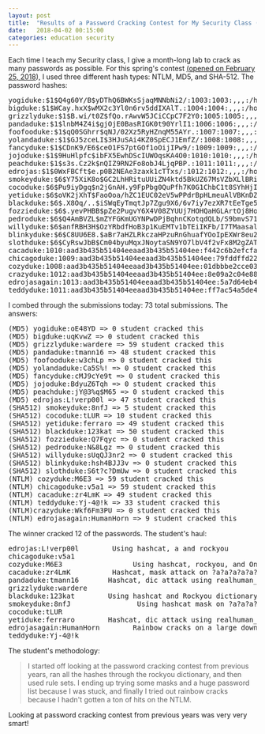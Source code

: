 ```yaml
---
layout: post
title:  "Results of a Password Cracking Contest for My Security Class (Spring 2018)"
date:   2018-04-02 00:15:00
categories: education security
---
```


Each time I teach my Security class, I give a month-long lab to crack as many passwords as possible.  For this spring's contest [(opened on February 25, 2018](https://twitter.com/0xmchow/status/967850845042806784)), I used three different hash types: NTLM, MD5, and SHA-512.  The password hashes:

<pre>
yogiduke:$1$Q4g60Y/B$yDThQ6BWKsSjaqMNNbNi2/:1003:1003:,,,:/home/yogiduke:/bin/bash
bigduke:$1$WCay.hxX$wMX2c3Yl0n6rv5ddIXAlT.:1004:1004:,,,:/home/bigduke:/bin/bash
grizzlyduke:$1$B.wi/t0Z$fQo.rAwvW5JCiCCpC7F2Y0:1005:1005:,,,:/home/grizzlyduke:/bin/bash
pandaduke:$1$lnbM4Z4i$gjOjE0BasRIGK0t90YrlI1:1006:1006:,,,:/home/pandaduke:/bin/bash
foofooduke:$1$qQ0SGhrr$qNJ/02Xz5RyHZnqM55AYr.:1007:1007:,,,:/home/foofooduke:/bin/bash
yolandaduke:$1$GJ5zceLI$3HJuSAi4KZ0SpECJ1EmfZ/:1008:1008:,,,:/home/yolandaduke:/bin/bash
fancyduke:$1$CDnK9/E6$ceO1FS7ptGOf1oOijIPw9/:1009:1009:,,,:/home/fancyduke:/bin/bash
jojoduke:$1$9HuHlpfc$ibFX5EwhDScIUWOqsKA4O0:1010:1010:,,,:/home/jojoduke:/bin/bash
peachduke:$1$s3s.Cz2k$nQIZ9RN2Fo8obJ4LjqPBP.:1011:1011:,,,:/home/peachduke:/bin/bash
edrojas:$1$0WxFBCft$e.p0B2NEAe3zaxk1cTTxs/:1012:1012:,,,:/home/edrojas:/bin/bash
smokeyduke:$6$Y75XiK8o$GC2LhHRituUUiZN4ktd5BkUZ67MsVZbXLlBRiy4cHMpLEe5mzrpbhCJ.H2uYwK8P7d12YBeo0WxudkomGH4dW0:1000:1000:,,,:/home/smokeyduke:/bin/bash
cocoduke:$6$Pu9iyDgq$n2jGnAH.y9FpPbg0QuPfh7K0G1ChbC1t8SYhHjIzqXP9qYZW0bCBrcDWSuASD3gUKSEhjCMkfPrLXP.zjCwj0.:1001:1001:,,,:/home/cocoduke:/bin/bash
yetiduke:$6$oVK2jXhT$FaoOoa/hZC1EUC02eV5wPPdrBpHLmeuAlVBKnDZ6y9SPlJIQNR.IYA5EAGQ1g.peV0doX827A/rntRLmhJnNr0:1002:1002:,,,:/home/yetiduke:/bin/bash
blackduke:$6$.X8Oq/..$iSWqEyTmqtJp7Zgu9X6/6v7iy7ezXR7tEeTge5U/RnytN12s1rorG5a3JTLeIL5rX.Xw73COhSz3oxCFGrbzy.:1003:1003:,,,:/home/blackduke:/bin/bash
fozzieduke:$6$.yevPHBB$pZe2PugvY6X4V08ZYUUj7HOHQaHGLArtOj8Ho1HofRtXM5IGjW7cRH2zUOm4opVfCYKI2NY/5vE4XFDsv9d1b.:1004:1004:,,,:/home/fozzieduke:/bin/bash
pedroduke:$6$Q4AmBVZL$mZYFGKmUGYNPwDPjBqhnCKotqdQLb/S9bmvS71WjPfE1JHTSiZd9VMG0hvjQscaHkcXiT3ur.UAtVUcs1TrkL0:1005:1005:,,,:/home/pedroduke:/bin/bash
willyduke:$6$anfRBH3H$OzYRbdfHoB3p1KuEMTv1bTEiIKFb/I7TMaasal0nfkAetojQ0JkkqEEv9i/a38kYqzJgRqzKPYqm0km3o7bBf.:1006:1006:,,,:/home/willyduke:/bin/bash
blinkyduke:$6$C8UU6E8.$aBr7aHZLRkczaHPzuRnGhuafYOoIpEXWr8eu2ZL7lnI608UKeVobrK7qJFl/VYw6c4vF0MIvPR4E1FKYLQqMa0:1007:1007:,,,:/home/blinkyduke:/bin/bash
slothduke:$6$CyRswJbB$Cm04byuMqxJNoytaSN9YO7lbV4f2vFx8M2gZATpjxv9msP2MYv8oQ8NKduoic3qc5YGe4wpVM030iGyQ.TTjm/:1008:1008:,,,:/home/slothduke:/bin/bash
cacaduke:1010:aad3b435b51404eeaad3b435b51404ee:f442c6b2efcfa296065eb8e83738cc3a:::
chicagoduke:1009:aad3b435b51404eeaad3b435b51404ee:79fddffd223d7cde00a628adbf6bd045:::
cozyduke:1008:aad3b435b51404eeaad3b435b51404ee:01dbbbe2cce034344fdc4d28c4c398ca:::
crazyduke:1012:aad3b435b51404eeaad3b435b51404ee:8e09a2c04e8822da6157d4c89af9f5fd:::
edrojasagain:1013:aad3b435b51404eeaad3b435b51404ee:5a7d64eb4bd95a67ea4feb6783e87aa9:::
teddyduke:1011:aad3b435b51404eeaad3b435b51404ee:ff7ac54a5de4e2819dcb3160f3cb9eea:::
</pre>

I combed through the submissions today: 73 total submissions.  The answers:

<pre>
(MD5) yogiduke:oE48YD => 0 student cracked this
(MD5) bigduke:uqKvwZ => 0 student cracked this
(MD5) grizzlyduke:wardere => 59 student cracked this
(MD5) pandaduke:tmann16 => 48 student cracked this
(MD5) foofooduke:w3chLp => 0 student cracked this
(MD5) yolandaduke:Ca5S%! => 0 student cracked this
(MD5) fancyduke:cMJ9cYe9t => 0 student cracked this
(MD5) jojoduke:BdyuZ6Tqh => 0 student cracked this
(MD5) peachduke:jY@3%q$M65 => 0 student cracked this
(MD5) edrojas:L!verp00l => 47 student cracked this
(SHA512) smokeyduke:8nfJ => 5 student cracked this
(SHA512) cocoduke:tLUR => 10 student cracked this
(SHA512) yetiduke:ferraro => 49 student cracked this
(SHA512) blackduke:123kat => 50 student cracked this
(SHA512) fozzieduke:Q7Fqyc => 0 student cracked this
(SHA512) pedroduke:N&8Lgz => 0 student cracked this
(SHA512) willyduke:sUqQJ3nr2 => 0 student cracked this
(SHA512) blinkyduke:hsh4BJJ3v => 0 student cracked this
(SHA512) slothduke:S6t?c?DmUw => 0 student cracked this
(NTLM) cozyduke:M6E3 => 59 student cracked this
(NTLM) chicagoduke:v5a1 => 59 student cracked this
(NTLM) cacaduke:zr4LmK => 49 student cracked this
(NTLM) teddyduke:Yj-4@!k => 33 student cracked this
(NTLM)crazyduke:Wkf6Fm3PU => 0 student cracked this
(NTLM) edrojasagain:HumanHorn => 9 student cracked this
</pre>

The winner cracked 12 of the passwords.  The student's haul:

<pre>
edrojas:L!verp00l        Using hashcat, a and rockyou
chicagoduke:v5a1            
cozyduke:M6E3                 Using hashcat, rockyou, and OneRule
cacaduke:zr4LmK          Hashcat, mask attack on ?a?a?a?a?a?a
pandaduke:tmann16       Hashcat, dic attack using realhuman_phill.txt
grizzlyduke:wardere   
blackduke:123kat        Using hashcat and Rockyou dictionary
smokeyduke:8nfJ                Using hashcat mask on ?a?a?a?a
cocoduke:tLUR
yetiduke:ferraro        Hashcat, dic attack using realhuman_phill.txt
edrojasagain:HumanHorn        Rainbow cracks on a large downloaded table
teddyduke:Yj-4@!k
</pre>

The student's methodology:

>I started off looking at the password cracking contest from previous years, ran all the hashes through the rockyou dictionary, and then used rule sets. I ending up trying some masks and a huge password list because I was stuck, and finally I tried out rainbow cracks because I hadn't gotten a ton of hits on the NTLM.

Looking at password cracking contest from previous years was very very smart!